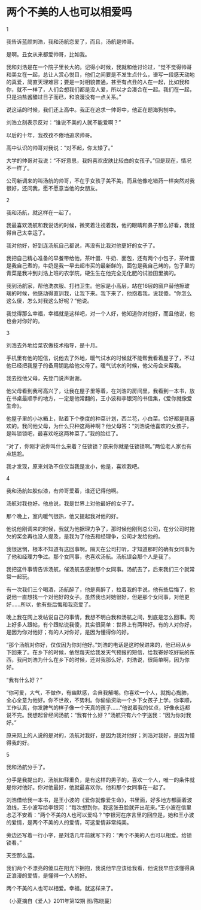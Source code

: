 # 两个不美的人也可以相爱吗

1 

我告诉蓝颜刘浩，我和汤航恋爱了，而且，汤航是帅哥。 

是啊。丑女从来都爱帅哥，比如我。 

我和刘浩是在一个院子里长大的。记得小时候，我就和他讨论过，“觉不觉得帅哥和美女在一起，总让人赏心悦目，他们之间要是不发生点什么，谱写一段感天动地的真爱，简直天理难容；要是一对相貌普通，甚至有点丑的人在一起，比如我和你，就不一样了，人们会想我们都是没人爱，所以才会凑合在一起。我们在一起，只是油盐酱醋过日子而已，和浪漫没有一点关系。” 

说这话的时候，我们还上高中。我正在追求一帅哥中，他正在题海狗刨中。 

刘浩立刻表示反对：“谁说不美的人就不能爱啊？” 

以后的十年，我孜孜不倦地追求帅哥。 

高中认识的帅哥对我说：“对不起，你太矮了。” 

大学的帅哥对我说：“不好意思，我妈喜欢皮肤比较白的女孩子。”但是现在，情况不一样了。 

公司新调来的叫汤航的帅哥，不在乎女孩子美不美，而且他像吃错药一样突然对我很好，还问我，愿不愿意当他的女朋友。 

2 

我和汤航，就这样在一起了。 

我最喜欢汤航和我说话的时候，微笑着注视着我，他的眼睛和鼻子那么好看，我觉得自己太幸运了。 

我对他好，好到连汤航自己都说，再没有比我对他更好的女子了。 

我把自己精心准备的早餐带给他，茶叶蛋、牛奶、面包，还有两个小包子，茶叶蛋是我自己煮的，牛奶是我一早去超市买的最新鲜的，面包是我自己烤的，包子里的青菜是我冲到刘浩上班的农学院，硬生生在他完全无化肥的试验田里摘的。 

我到汤航家，帮他洗衣服、打扫卫生。他家是小高层，站在16层的窗户替他擦玻璃的时候，他感动得直训我，让我下来。我下来了，他抱着我，说我傻。“你怎么这么傻，怎么对我这么好呢？”他说。 

我觉得那么幸福，幸福就是这样吧，对一个人好，他知道你对他好，而且他说，他也会对你好的。 

3 

刘浩去外地给菜农做技术指导，是十月。 

手机里有他的短信，说他去了外地，暖气试水的时候就不能帮我看着屋子了，不过他已经把我屋子的备用钥匙给他父母了。暖气试水的时候，他父母会来帮我。 

我去找他父母，先登门说声谢谢。 

他父母看到我可高兴了，让我在屋子里等着，在刘浩的房间里，我看到一本书，放在书桌最顺手的地方，一定是他常翻的，王小波和李银河的书信集，《爱你就像爱生命》。 

他屋子里的小冰箱上，贴着下个季度的种菜计划，西兰花，小白菜。恰好都是我喜欢的。我问他父母，为什么只种这两种啊？他父母答：“刘浩说他喜欢的女孩子，是叫锁锁吧，最喜欢吃这两种菜了。”我的脸红了。 

“对了，你刚才说你叫什么来着？任锁锁？原来你就是任锁锁啊。”两位老人家也有点尴尬。 

我才发现，原来刘浩不仅仅当我是发小，他是，喜欢我吧。 

4 

我和汤航如胶似漆，有帅哥爱着，谁还记得他啊。 

汤航对我也好。他总说，我是世界上对他最好的女子了。 

那个晚上，室内暖气很热，他又提起我对他的好。 

他说他刚调来的时候，我就为他据理力争了，那时候他刚到总公司，在分公司时拖欠的奖金再也没人提及，是我为了他去和经理争，公司才发给他的。 

我很迷惘，根本不知道有这回事啊。隔天在公司打听，才知道那时的确有女同事为了他和经理力争过。那个女同事，也喜欢汤航。汤航误会那个人是我了。 

我把这件事情告诉汤航，催汤航去感谢那个女同事。汤航去了，后来我们三个就常常一起玩。 

有一次我们三个喝酒，汤航醉了，他是真醉了，拉着我的手说，他有些后悔了，他说他一直想找一个对他好的女子。虽然我也对她很好，但是那个女同事，对他更好……所以，他有些后悔和我恋爱了。 

晚上我在网上发帖说自己的事情，我想不明白我和汤航之间，到底是怎么回事。网上好多人跟帖，有个跟帖说我傻，其实很简单：世界上有两种好。有的人对你好，是因为你对他好；有的人对你好，是因为懂得你的好。 

“那个汤航对你好，仅仅因为你对他好。”刘浩的电话是这时候进来的，他已经从乡下回来了。在乡下的时候，依然每天给我发天气预报的短信，给我寄好吃好玩的东西，我问刘浩为什么在乡下的时候，还对我那么好，刘浩说，很简单啊，因为你好。 

“我有什么好？” 

“你可爱，大气，不做作，有幽默感，会自我解嘲。你喜欢一个人，就掏心掏肺，全心全意为他好。你不世故，不势利。你偷偷资助一个乡下女孩子上学。你孝顺，工作认真，你发脾气的样子像一个天真的孩子……”他说着我的优点，好像永远都说不完。我想起曾经问汤航：“我有什么好？”汤航只有六个字送我：“因为你对我好。” 

原来网上的人说的是对的，汤航对我好，是因为我对他好；刘浩对我好，是因为懂得我的好。 

5 

我和汤航分手了。 

分手是我提出的，汤航如释重负，是有这样的男子的，喜欢一个人，唯一的条件就是你对他好。你对他最好，他就最喜欢你。他和那个女同事在一起了。 

刘浩借给我一本书，是王小波的《爱你就像爱生命》，书里面，好多地方都画着波浪线，王小波写给李银河：“每次想到你，我这张丑脸就开出花来。”王小波在信里忐忑不安着：“两个不美的人也可以爱吗？”李银河在序言里的回应是，她和王小波的爱情，是两个不美的人的爱情，可这爱情非常纯美。 

旁边还写着一行小字，是刘浩几年前就写下的：“两个不美的人也可以相爱。给锁锁看。” 

天空那么蓝。 

我们两个不漂亮的傻瓜在阳光下拥抱，我说他早应该给我看，他说我早应该懂得真正浪漫的爱情，是懂得一个人的好。 

两个不美的人也可以相爱。幸福，就这样来了。 

（小夏摘自《爱人》2011年第12期 图/陈晓蔓）